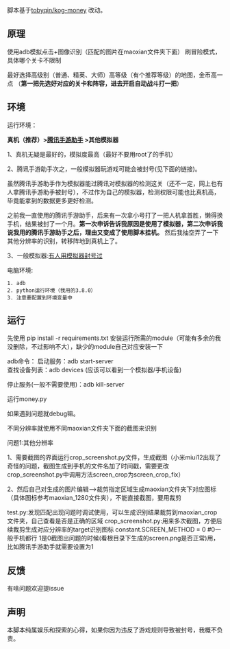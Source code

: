 脚本基于[tobyqin/kog-money](https://github.com/tobyqin/kog-money) 改动。

## 原理
使用adb模拟点击+图像识别（匹配的图片在maoxian文件夹下面） 刷冒险模式，具体哪个关卡不限制

最好选择高级别（普通、精英、大师）高等级（有个推荐等级）的地图，金币高一点
（**第一把先选好对应的关卡和阵容，进去开启自动战斗打一把**）

## 环境
运行环境：

**真机（推荐）>[腾讯手游助手](https://syzs.qq.com/) >其他模拟器**

1、真机无疑是最好的，模拟度最高（最好不要用root了的手机）

2、腾讯手游助手次之，一般模拟器玩游戏可能会被封号(见下面的链接)。

虽然腾讯手游助手作为模拟器能过腾讯对模拟器的检测这关（还不一定，网上也有人拿腾讯手游助手被封号），不过作为自己的模拟器，检测权限可能也比真机高，毕竟能拿到的数据更多更好检测。


之前我一直使用的腾讯手游助手，后来有一次拿小号打了一把人机拿首胜，懒得换手机，结果被封了一个月。**第一次申诉告诉我原因是使用了模拟器，第二次申诉我说我用的腾讯手游助手之后，理由又变成了使用脚本挂机。** 然后我抽空弄了一下其他分辨率的识别，转移阵地到真机上了。


3、一般模拟器:[有人用模拟器封号过](https://www.baidu.com/s?ie=UTF-8&wd=%E6%A8%A1%E6%8B%9F%E5%99%A8%20%E7%8E%8B%E8%80%85%E8%8D%A3%E8%80%80%20%E8%A2%AB%E5%B0%81%E5%8F%B7) 

电脑环境:

    1. adb
    2. python运行环境（我用的3.8.0）
    3. 注意要配置到环境变量中
## 运行
先使用 pip install -r requirements.txt 安装运行所需的module（可能有多余的我没删除，不过影响不大），缺少的module自己对应安装一下

adb命令：
启动服务：adb start-server  
查找设备列表：adb devices (应该可以看到一个模拟器/手机设备)

停止服务(一般不需要使用)：adb kill-server

运行money.py

如果遇到问题就debug嘛。

不同分辨率就使用不同maoxian文件夹下面的截图来识别

问题1:其他分辨率

1、需要截图的界面运行crop_screenshot.py文件，生成截图（小米miui12出现了奇怪的问题，截图生成到手机的文件名加了时间戳，需要更改crop_screenshot.py中调用方法screen_crop为screen_crop_fix）

2、然后自己对生成的图片编辑-->裁剪指定区域生成maoxian文件夹下对应图标（具体图标参考maoxian_1280文件夹），不能直接截图，要用裁剪



test.py:发现匹配出现问题时调试使用，可以生成识别结果裁剪到maoxian_crop文件夹，自己查看是否是正确的区域
crop_screenshot.py:用来多次截图，方便后续裁剪生成对应分辨率的target识别图标
constant.SCREEN_METHOD = 0 #0一般手机都行  1是0截图出问题的时候(看根目录下生成的screen.png是否正常)用，比如腾讯手游助手就需要设置为1
## 反馈 
有啥问题欢迎提issue

## 声明

本脚本纯属娱乐和探索的心得，如果你因为违反了游戏规则导致被封号，我概不负责。